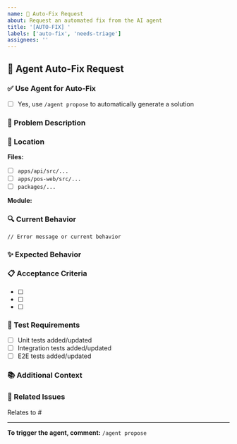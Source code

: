 ```yaml
---
name: 🤖 Auto-Fix Request
about: Request an automated fix from the AI agent
title: '[AUTO-FIX] '
labels: ['auto-fix', 'needs-triage']
assignees: ''
---
```


## 🤖 Agent Auto-Fix Request

<!--
  This issue template is for requesting automated fixes from the OpenHands agent.
  The agent will analyze the problem and propose a solution automatically.
-->

### ✅ Use Agent for Auto-Fix

- [ ] Yes, use `/agent propose` to automatically generate a solution

### 📝 Problem Description

<!-- Describe the bug, issue, or improvement clearly and concisely -->

### 📍 Location

<!-- Which files or modules are affected? -->

**Files:**

- [ ] `apps/api/src/...`
- [ ] `apps/pos-web/src/...`
- [ ] `packages/...`

**Module:**

<!-- e.g., authentication, POS, inventory, etc. -->

### 🔍 Current Behavior

<!-- What is currently happening? Include error messages if applicable -->

```
// Error message or current behavior

```

### ✨ Expected Behavior

<!-- What should happen instead? -->

### 📋 Acceptance Criteria

<!-- What needs to be done for this to be considered complete? -->

- [ ]
- [ ]
- [ ]

### 🧪 Test Requirements

<!-- What tests should be added or modified? -->

- [ ] Unit tests added/updated
- [ ] Integration tests added/updated
- [ ] E2E tests added/updated

### 📚 Additional Context

<!-- Add any other context, screenshots, or examples -->

### 🔗 Related Issues

<!-- Link to related issues if any -->

Relates to #

---

**To trigger the agent, comment:** `/agent propose`
